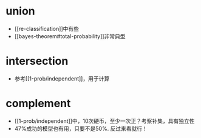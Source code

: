 # union
- [[re-classification]]中有些
- [[bayes-theorem#total-probability]]非常典型
# intersection
- 参考[[1-prob/independent]]，用于计算
# complement
- [[1-prob/independent]]中，10次硬币，至少一次正？考察补集，具有独立性
- 47%成功的模型也有用，只要不是50%. 反过来看就行！
